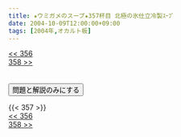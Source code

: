 ```yaml
---
title: ★ウミガメのスープ★357杯目 北極の氷仕立冷製ｽｰﾌﾟ
date: 2004-10-09T12:00:00+09:00
tags: [2004年,オカルト板]
---
```

<div class="th_left"><a href="../356"><< 356</a></div>
<div class="th_right"><a href="../358">358 >></a></div>
<br><br>
<script src="../../js/cupsoup.js"></script>
<form>
<input type="button" value="問題と解説のみにする" onClick="toggleCupsoup()">
</form>
{{< 357 >}}
<div class="th_left"><a href="../356"><< 356</a></div>
<div class="th_right"><a href="../358">358 >></a></div>